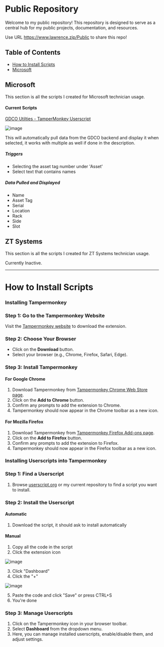 # Public Repository

Welcome to my public repository! This repository is designed to serve as a central hub for my public projects, documentation, and resources. 

Use URL https://www.lawrence.zip/Public to share this repo!
## Table of Contents

- [How to Install Scripts](#how-to-install-scripts)
- [Microsoft](#microsoft)

  
## Microsoft
This section is all the scripts I created for Microsoft technician usage.
#### Current Scripts
[GDCO Utilties - TamperMonkey Userscript](https://github.com/JoshuaALawrence/Public/blob/main/Microsoft/GDCO%20Utilites.user.js)

![image](https://github.com/JoshuaALawrence/Public/assets/122106941/5188ddb9-9b9a-40d7-92d7-a348af8edb26)


This will automatically pull data from the GDCO backend and display it when selected, it works with multiple as well if done in the description.
##### Triggers
* Selecting the asset tag number under 'Asset'
* Select text that contains names
  
##### Data Pulled and Displayed
* Name
* Asset Tag
* Serial
* Location
* Rack
* Side
* Slot



## ZT Systems
This section is all the scripts I created for ZT Systems technician usage.

Currently Inactive.

---

# How to Install Scripts
### Installing Tampermonkey

### Step 1: Go to the Tampermonkey Website

Visit the [Tampermonkey website](https://www.tampermonkey.net/) to download the extension.

### Step 2: Choose Your Browser

- Click on the **Download** button.
- Select your browser (e.g., Chrome, Firefox, Safari, Edge).

### Step 3: Install Tampermonkey

#### For Google Chrome

1. Download Tampermonkey from [Tampermonkey Chrome Web Store page](https://chrome.google.com/webstore/detail/tampermonkey/dhdgffkkebhmkfjojejmpbldmpobfkfo).
2. Click on the **Add to Chrome** button.
3. Confirm any prompts to add the extension to Chrome.
4. Tampermonkey should now appear in the Chrome toolbar as a new icon.

#### For Mozilla Firefox

1. Download Tampermonkey from [Tampermonkey Firefox Add-ons page](https://addons.mozilla.org/en-US/firefox/addon/tampermonkey/).
2. Click on the **Add to Firefox** button.
3. Confirm any prompts to add the extension to Firefox.
4. Tampermonkey should now appear in the Firefox toolbar as a new icon.

### Installing Userscripts into Tampermonkey

### Step 1: Find a Userscript

1. Browse [userscript.org](https://www.userscript.org/) or my current repository to find a script you want to install.

### Step 2: Install the Userscript

#### Automatic
1. Download the script, it should ask to install automatically

#### Manual
1. Copy all the code in the script
2. Click the extension icon

![image](https://github.com/JoshuaALawrence/Public/assets/122106941/b1232341-1bed-460d-9633-9e6600add6fa)

3. Click "Dashboard"
4. Click the "+"

![image](https://github.com/JoshuaALawrence/Public/assets/122106941/df49372b-7d61-4baa-9001-c9f9b71c5be0)

5. Paste the code and click "Save" or press CTRL+S
6. You're done

### Step 3: Manage Userscripts

1. Click on the Tampermonkey icon in your browser toolbar.
2. Select **Dashboard** from the dropdown menu.
3. Here, you can manage installed userscripts, enable/disable them, and adjust settings.
